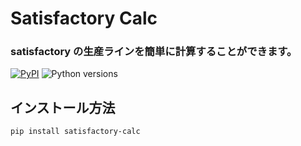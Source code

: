 # Satisfactory Calc
### satisfactory の生産ラインを簡単に計算することができます。




[![PyPI](https://img.shields.io/pypi/v/satisfactory-calc)](https://pypi.org/project/satisfactory-calc/)
![Python versions](https://img.shields.io/pypi/pyversions/satisfactory-calc)


## インストール方法
```bash
pip install satisfactory-calc
```
